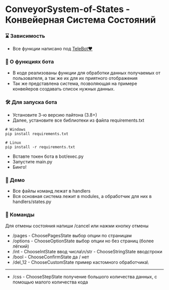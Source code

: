 # ConveyorSystem-of-States - Конвейерная Система Состояний

### ⌛ Зависимость

- Все функции написано под [TeleBot❤](https://github.com/eternnoir/pyTelegramBotAPI)

### 🎩 О функциях бота

- В коде реализованы функции для обработки данных получаемых от пользователя, а так же их для их приятного отображения
- Так же представлена система, позволяющая на примере конвейеров создавать список нужных данных.

### 🛠 Для запуска бота
- Установите 3-ю версию пайтона (3.8+)
- Далее, установите все библиотеки из файла requirements.txt
>
    # Windows
    pip install requirements.txt

>
    # Linux
    pip install -r requirements.txt

- Вставте токен бота в bot/exec.py
- Запустите main.py
- Бинго!

### 🗻 Демо

- Все файлы команд лежат в handlers
- Вся основная система лежит в modules, а обработчик для них в handlers/states.py


### 🚗 Команды 
Для отмены состояния напиши /cancel или нажми кнопку отмены
- /pages - ChoosePagesState выбор опции по страницам
- /options - ChooseOptionState выбор опции но без страниц (более лёгкий)
- /int - ChooseIntState ввод числа\n/str - ChooseStringState вводстроки
- /bool - ChooseConfirmState да / нет
- /del_12 - ChooseCustomState пример кастомного обработчика\
- ---------------
- /css - ChooseStepState получение большого количества данных, с помощью малого количества кода